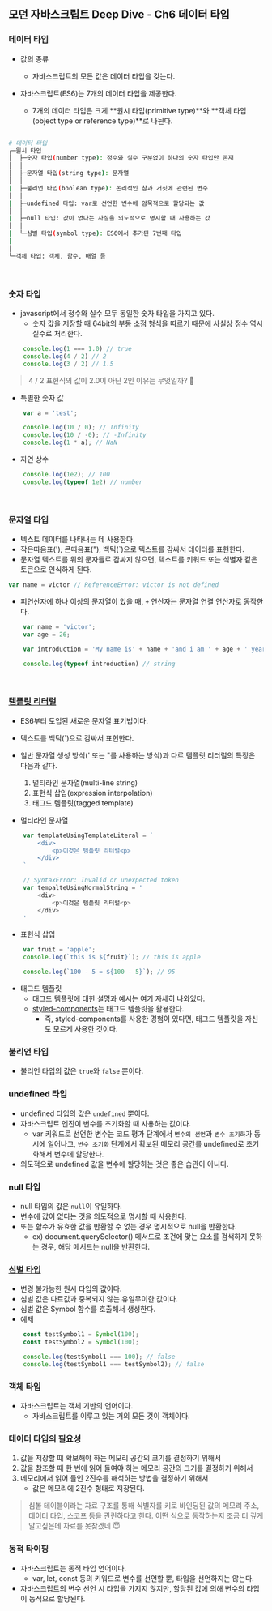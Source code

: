 ## 모던 자바스크립트 Deep Dive - Ch6 데이터 타입
### 데이터 타입
- 값의 종류
    - 자바스크립트의 모든 값은 데이터 타입을 갖는다.

- 자바스크립트(ES6)는 7개의 데이터 타입을 제공한다.
    - 7개의 데이터 타입은 크게 **원시 타입(primitive type)**와 **객체 타입(object type or reference type)**로 나뉜다.

```bash

# 데이터 타입
┌─원시 타입
│  ├─숫자 타입(number type): 정수와 실수 구분없이 하나의 숫자 타입만 존재
│  │
│  ├─문자열 타입(string type): 문자열
│  │
|  ├─불리언 타입(boolean type): 논리적인 참과 거짓에 관련된 변수
│  │
|  ├─undefined 타입: var로 선언한 변수에 암묵적으로 할당되는 값
│  │
|  ├─null 타입: 값이 없다는 사실을 의도적으로 명시할 때 사용하는 값
│  │
|  └─심벌 타입(symbol type): ES6에서 추가된 7번째 타입
|
│
└─객체 타입: 객체, 함수, 배열 등
```

<br>

### 숫자 타입
- javascript에서 정수와 실수 모두 동일한 숫자 타입을 가지고 있다.
    - 숫자 값을 저장할 때 64bit의 부동 소점 형식을 따르기 때문에 사실상 정수 역시 실수로 처리한다.

```javascript
    console.log(1 === 1.0) // true
    console.log(4 / 2) // 2
    console.log(3 / 2) // 1.5
```

> 4 / 2 표현식의 값이 2.0이 아닌 2인 이유는 무엇일까? 🤔 

- 특별한 숫자 값
```javascript
    var a = 'test';

    console.log(10 / 0); // Infinity
    console.log(10 / -0); // -Infinity
    console.log(1 * a); // NaN
```

- 자연 상수
```javascript
    console.log(1e2); // 100
    console.log(typeof 1e2) // number
```

<br>

### 문자열 타입
- 텍스트 데이터를 나타내는 데 사용한다.
- 작은따옴표('), 큰따옴표("), 백틱(`)으로 텍스트를 감싸서 데이터를 표현한다.
- 문자열 텍스트를 위의 문자들로 감싸지 않으면, 텍스트를 키워드 또는 식별자 같은 토큰으로 인식하게 된다.

```javascript
var name = victor // ReferenceError: victor is not defined
```

- 피연산자에 하나 이상의 문자열이 있을 때, `+` 연산자는 문자열 연결 연산자로 동작한다.

```javascript
    var name = 'victor';
    var age = 26;

    var introduction = 'My name is' + name + 'and i am ' + age + ' years old.';

    console.log(typeof introduction) // string
```

<br>

### [템플릿 리터럴](https://developer.mozilla.org/ko/docs/Web/JavaScript/Reference/Template_literals)
- ES6부터 도입된 새로운 문자열 표기법이다.
- 텍스트를 백틱(`)으로 감싸서 표현한다.
- 일반 문자열 생성 방식(' 또는 "를 사용하는 방식)과 다르 템플릿 리터럴의 특징은 다음과 같다.
    1. 멀티라인 문자열(multi-line string)
    2. 표현식 삽입(expression interpolation)
    3. 태그드 템플릿(tagged template)

- 멀티라인 문자열
```javascript
    var templateUsingTemplateLiteral = `
        <div>
            <p>이것은 템플릿 리터럴<p>
        </div>
    `

    // SyntaxError: Invalid or unexpected token
    var tempalteUsingNormalString = '
        <div>
            <p>이것은 템플릿 리터럴<p>
        </div>
    '
```

- 표현식 삽입
```javascript
    var fruit = 'apple';
    console.log(`this is ${fruit}`); // this is apple

    console.log(`100 - 5 = ${100 - 5}`); // 95
```

- 태그드 템플릿
    - 태그드 템플릿에 대한 설명과 예시는 [여기](https://mygumi.tistory.com/395) 자세히 나와있다.
    - [styled-components](https://styled-components.com)는 태그드 템플릿을 활용한다.
        - 즉, styled-components를 사용한 경험이 있다면, 태그드 템플릿을 자신도 모르게 사용한 것이다.

### 불리언 타입
- 불리언 타입의 값은 `true`와 `false` 뿐이다.

### undefined 타입
- undefined 타입의 값은 `undefined` 뿐이다.
- 자바스크립트 엔진이 변수를 초기화할 때 사용하는 값이다.
    - var 키워드로 선언한 변수는 코드 평가 단계에서 `변수의 선언`과 `변수 초기화`가 동시에 일어나고, `변수 초기화` 단계에서 확보된 메모리 공간를 undefined로 초기화해서 변수에 할당한다.
- 의도적으로 undefined 값을 변수에 할당하는 것은 좋은 습관이 아니다.
    

### null 타입
- null 타입의 값은 `null`이 유일하다.
- 변수에 값이 없다는 것을 의도적으로 명시할 때 사용한다.
- 또는 함수가 유효한 값을 반환할 수 없는 경우 명시적으로 null을 반환한다.
    - ex) document.querySelector() 메서드로 조건에 맞는 요소를 검색하지 못하는 경우, 해당 메서드는 null을 반환한다.

### [심벌 타입](https://developer.mozilla.org/ko/docs/Web/JavaScript/Reference/Global_Objects/Symbol)
- 변경 불가능한 원시 타입의 값이다.
- 심벌 값은 다르값과 중복되지 않는 유일무이한 값이다.
- 심벌 값은 Symbol 함수를 호출해서 생성한다.
- 예제

```javascript
    const testSymbol1 = Symbol(100);
    const testSymbol2 = Symbol(100);

    console.log(testSymbol1 === 100); // false
    console.log(testSymbol1 === testSymbol2); // false 
```

### 객체 타입
- 자바스크립트는 객체 기반의 언어이다.
    - 자바스크립트를 이루고 있는 거의 모든 것이 객체이다.

### 데이터 타입의 필요성
1. 값을 저장할 떄 확보해야 하는 메모리 공간의 크기를 결정하기 위해서
2. 값을 참조할 때 한 번에 읽어 들여야 하는 메모리 공간의 크기를 결정하기 위해서
3. 메모리에서 읽어 들인 2진수를 해석하는 방법을 결정하기 위해서
    - 값은 메모리에 2진수 형태로 저장된다.

> 심볼 테이블이라는 자료 구조를 통해 식별자를 키로 바인딩된 값의 메모리 주소, 데이터 타입, 스코프 등을 관린하다고 한다.
어떤 식으로 동작하는지 조금 더 깊게 알고싶은데 자료를 못찾겠네 😇

### 동적 타이핑
- 자바스크립트는 동적 타입 언어이다.
    - var, let, const 등의 키워드로 변수를 선언할 뿐, 타입을 선언하지는 않는다.
- 자바스크립트의 변수 선언 시 타입을 가지지 않지만, 할당된 값에 의해 변수의 타입이 동적으로 할당된다.

